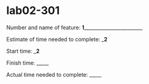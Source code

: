 # lab02-301

Number and name of feature: ____1____________________________

Estimate of time needed to complete: ___2__

Start time: ___2__

Finish time: _____

Actual time needed to complete: _____